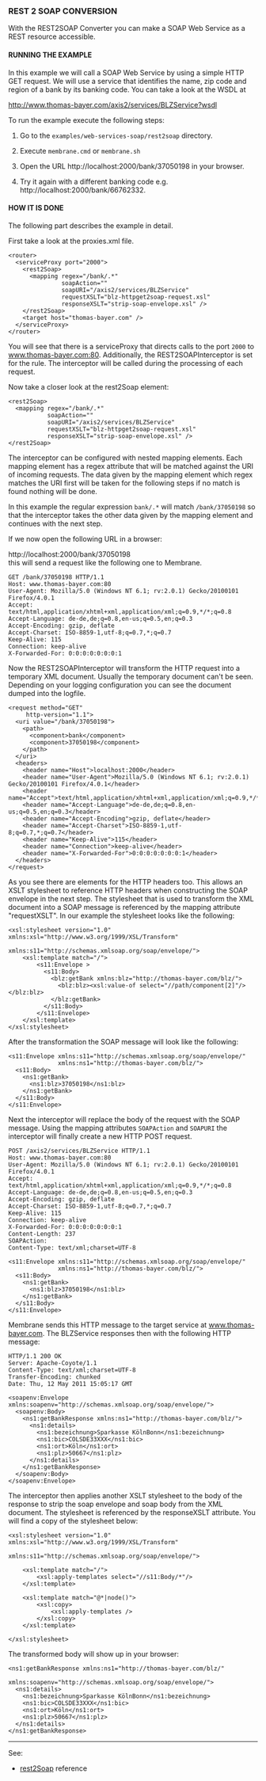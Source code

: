### REST 2 SOAP CONVERSION

With the REST2SOAP Converter you can make a SOAP Web Service as a REST resource accessible.


#### RUNNING THE EXAMPLE

In this example we will call a SOAP Web Service by using a simple HTTP GET request. We will use a service that identifies the name, zip code and region of a bank by its banking code. You can take a look at the WSDL at 


http://www.thomas-bayer.com/axis2/services/BLZService?wsdl


To run the example execute the following steps:

1. Go to the `examples/web-services-soap/rest2soap` directory.

2. Execute `membrane.cmd` or `membrane.sh`

3. Open the URL http://localhost:2000/bank/37050198 in your browser.

4. Try it again with a different banking code e.g. http://localhost:2000/bank/66762332.



#### HOW IT IS DONE

The following part describes the example in detail.  

First take a look at the proxies.xml file.

```
<router>
  <serviceProxy port="2000">
    <rest2Soap>
      <mapping regex="/bank/.*" 
               soapAction=""
               soapURI="/axis2/services/BLZService"
               requestXSLT="blz-httpget2soap-request.xsl" 
               responseXSLT="strip-soap-envelope.xsl" />
    </rest2Soap>
    <target host="thomas-bayer.com" />
  </serviceProxy>
</router>
```


You will see that there is a serviceProxy that directs calls to the port `2000` to www.thomas-bayer.com:80. Additionally, the REST2SOAPInterceptor is set for the rule. The interceptor will be called during the processing of each request.

Now take a closer look at the rest2Soap element:

```
<rest2Soap>
  <mapping regex="/bank/.*" 
           soapAction=""
           soapURI="/axis2/services/BLZService"
           requestXSLT="blz-httpget2soap-request.xsl" 
           responseXSLT="strip-soap-envelope.xsl" />
</rest2Soap>			
```

The interceptor can be configured with nested mapping elements. Each mapping element has a regex attribute that will be matched against the URI of incoming requests. The data given by the mapping element which regex matches the URI first will be taken for the following steps if no match is found nothing will be done.

In this example the regular expression `bank/.*` will match `/bank/37050198` so that the interceptor takes the other data given by the mapping element and continues with the next step.

If we now open the following URL in a browser:

http://localhost:2000/bank/37050198   
this will send a request like the following one to Membrane. 

```
GET /bank/37050198 HTTP/1.1
Host: www.thomas-bayer.com:80
User-Agent: Mozilla/5.0 (Windows NT 6.1; rv:2.0.1) Gecko/20100101 Firefox/4.0.1
Accept: text/html,application/xhtml+xml,application/xml;q=0.9,*/*;q=0.8
Accept-Language: de-de,de;q=0.8,en-us;q=0.5,en;q=0.3
Accept-Encoding: gzip, deflate
Accept-Charset: ISO-8859-1,utf-8;q=0.7,*;q=0.7
Keep-Alive: 115
Connection: keep-alive
X-Forwarded-For: 0:0:0:0:0:0:0:1
```

Now the REST2SOAPInterceptor will transform the HTTP request into a temporary XML document. Usually the temporary document can't be seen. Depending on your logging configuration you can see the document dumped into the logfile.

```
<request method="GET" 
	 http-version="1.1">
  <uri value="/bank/37050198">
    <path>
      <component>bank</component>
      <component>37050198</component>
    </path>
  </uri>
  <headers>
    <header name="Host">localhost:2000</header>
    <header name="User-Agent">Mozilla/5.0 (Windows NT 6.1; rv:2.0.1) Gecko/20100101 Firefox/4.0.1</header>
    <header name="Accept">text/html,application/xhtml+xml,application/xml;q=0.9,*/*;q=0.8</header>
    <header name="Accept-Language">de-de,de;q=0.8,en-us;q=0.5,en;q=0.3</header>
    <header name="Accept-Encoding">gzip, deflate</header>
    <header name="Accept-Charset">ISO-8859-1,utf-8;q=0.7,*;q=0.7</header>
    <header name="Keep-Alive">115</header>
    <header name="Connection">keep-alive</header>
    <header name="X-Forwarded-For">0:0:0:0:0:0:0:1</header>
  </headers>
</request>
```

As you see there are elements for the HTTP headers too. This allows an XSLT stylesheet to reference HTTP headers when constructing the SOAP envelope in the next step. The stylesheet that is used to transform the XML document into a SOAP message is referenced by the mapping attribute "requestXSLT". In our example the stylesheet looks like the following:

```
<xsl:stylesheet version="1.0" xmlns:xsl="http://www.w3.org/1999/XSL/Transform"
	                      xmlns:s11="http://schemas.xmlsoap.org/soap/envelope/">
	<xsl:template match="/">
		<s11:Envelope >
		  <s11:Body>
		    <blz:getBank xmlns:blz="http://thomas-bayer.com/blz/">
		      <blz:blz><xsl:value-of select="//path/component[2]"/></blz:blz>
		    </blz:getBank>
		  </s11:Body>
		</s11:Envelope>	
	</xsl:template>
</xsl:stylesheet>
```

After the transformation the SOAP message will look like the following:

```
<s11:Envelope xmlns:s11="http://schemas.xmlsoap.org/soap/envelope/" 	   
              xmlns:ns1="http://thomas-bayer.com/blz/">
  <s11:Body>
    <ns1:getBank>
      <ns1:blz>37050198</ns1:blz>
    </ns1:getBank>
  </s11:Body>
</s11:Envelope>
```

Next the interceptor will replace the body of the request with the SOAP message. Using the mapping attributes `SOAPAction` and `SOAPURI` the interceptor will finally create a new HTTP POST request.

```
POST /axis2/services/BLZService HTTP/1.1
Host: www.thomas-bayer.com:80
User-Agent: Mozilla/5.0 (Windows NT 6.1; rv:2.0.1) Gecko/20100101 Firefox/4.0.1
Accept: text/html,application/xhtml+xml,application/xml;q=0.9,*/*;q=0.8
Accept-Language: de-de,de;q=0.8,en-us;q=0.5,en;q=0.3
Accept-Encoding: gzip, deflate
Accept-Charset: ISO-8859-1,utf-8;q=0.7,*;q=0.7
Keep-Alive: 115
Connection: keep-alive
X-Forwarded-For: 0:0:0:0:0:0:0:1
Content-Length: 237
SOAPAction: 
Content-Type: text/xml;charset=UTF-8

<s11:Envelope xmlns:s11="http://schemas.xmlsoap.org/soap/envelope/" 	   
              xmlns:ns1="http://thomas-bayer.com/blz/">
  <s11:Body>
    <ns1:getBank>
      <ns1:blz>37050198</ns1:blz>
    </ns1:getBank>
  </s11:Body>
</s11:Envelope>
```

Membrane sends this HTTP message to the target service at www.thomas-bayer.com. 
The BLZService responses then with the following HTTP message:

```
HTTP/1.1 200 OK
Server: Apache-Coyote/1.1
Content-Type: text/xml;charset=UTF-8
Transfer-Encoding: chunked
Date: Thu, 12 May 2011 15:05:17 GMT

<soapenv:Envelope xmlns:soapenv="http://schemas.xmlsoap.org/soap/envelope/">
  <soapenv:Body>
    <ns1:getBankResponse xmlns:ns1="http://thomas-bayer.com/blz/">
      <ns1:details>
        <ns1:bezeichnung>Sparkasse KölnBonn</ns1:bezeichnung>
        <ns1:bic>COLSDE33XXX</ns1:bic>
        <ns1:ort>Köln</ns1:ort>
        <ns1:plz>50667</ns1:plz>
      </ns1:details>
    </ns1:getBankResponse>
  </soapenv:Body>
</soapenv:Envelope>
```


The interceptor then applies another XSLT stylesheet to the body of the response to strip the soap envelope and soap body from the XML document. The stylesheet is referenced by the responseXSLT attribute. You will find a copy of the stylesheet below:

```
<xsl:stylesheet version="1.0" xmlns:xsl="http://www.w3.org/1999/XSL/Transform"
			      xmlns:s11="http://schemas.xmlsoap.org/soap/envelope/">
							  
	<xsl:template match="/">
		<xsl:apply-templates select="//s11:Body/*"/>
	</xsl:template>
	
	<xsl:template match="@*|node()">
		<xsl:copy>
			<xsl:apply-templates />
		</xsl:copy>
	</xsl:template>	
	
</xsl:stylesheet>
```

The transformed body will show up in your browser:

```
<ns1:getBankResponse xmlns:ns1="http://thomas-bayer.com/blz/" 	
                     xmlns:soapenv="http://schemas.xmlsoap.org/soap/envelope/">
  <ns1:details>
    <ns1:bezeichnung>Sparkasse KölnBonn</ns1:bezeichnung>
    <ns1:bic>COLSDE33XXX</ns1:bic>
    <ns1:ort>Köln</ns1:ort>
    <ns1:plz>50667</ns1:plz>
  </ns1:details>
</ns1:getBankResponse>
```

--- 
See: 
- [rest2Soap](https://membrane-soa.org/api-gateway-doc/current/configuration/reference/rest2Soap.htm) reference